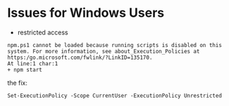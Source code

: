 # Issues for Windows Users

- restricted access
```
npm.ps1 cannot be loaded because running scripts is disabled on this system. For more information, see about_Execution_Policies at https:/go.microsoft.com/fwlink/?LinkID=135170.
At line:1 char:1
+ npm start
```
the fix:
```
Set-ExecutionPolicy -Scope CurrentUser -ExecutionPolicy Unrestricted
```